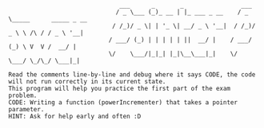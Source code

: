                                    ___      _       _                ___                       
                                  / _ \___ (_)_ __ | |_ ___ _ __    / _ \_____      _____ _ __ 
                                 / /_)/ _ \| | '_ \| __/ _ \ '__|  / /_)/ _ \ \ /\ / / _ \ '__|
                                / ___/ (_) | | | | | ||  __/ |    / ___/ (_) \ V  V /  __/ |   
                                \/    \___/|_|_| |_|\__\___|_|    \/    \___/ \_/\_/ \___|_|   

    Read the comments line-by-line and debug where it says CODE, the code will not run correctly in its current state.
    This program will help you practice the first part of the exam problem.
    CODE: Writing a function (powerIncrementer) that takes a pointer parameter.
    HINT: Ask for help early and often :D
